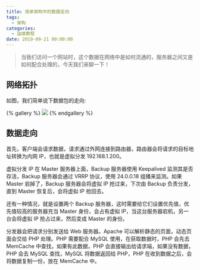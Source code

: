 ```yaml
---
title: 简单架构中的数据走向
tags:
  - 架构
categories:
  - 运维教程
date: 2019-09-21 00:00:00
---
```


> 当我们访问一个网站时，这个数据在网络中是如何流通的，服务器之间又是如何配合处理的，今天我们来聊一下！

<!-- more -->

## 网络拓扑

如图，我们简单说下数据包的走向:

{% gallery %}
![](https://cdn.dusays.com/2019/09/74-1.jpg)
{% endgallery %}

## 数据走向

首先，客户端会请求数据，请求通过外网连接到路由器，路由器会将请求的目标地址转换为内网 IP，也就是虚拟分发 192.168.1.200。

虚拟分发 IP 在 Master 服务器上面，Backup 服务器使用 Keepalived 监测其是否存活，Backup 服务器会通过 VRRP 协议，使用 24.0.0.18 组播来监测。如果 Master 宕掉了，Backup 服务器会将虚拟 IP 抢过来，下次由 Backup 负责分发，直到 Master 恢复后，会将虚拟 IP 抢回去。

还有一种情况，就是设置两个 Backup 服务器，这时需要给它们设置优先值，优先值较高的服务器充当 Master 身份，会占有虚拟 IP，当这台服务器宕机，另一台会将虚拟 IP 抢占过来，然后变成 Master 的身份。

分发器会把请求分别发送给 Web 服务器。Apache 可以解析静态的页面，动态页面会交给 PHP 处理。PHP 需要配合 MySQL 使用，在获取数据时，PHP 会先去 MemCache 中查找，如果有此数据，PHP 会直接输出给请求端，如果没有数据，PHP 会去 MySQL 查找，MySQL 将数据返回给 PHP，PHP 在收到数据之后，会将数据复制一份，放在 MemCache 中。